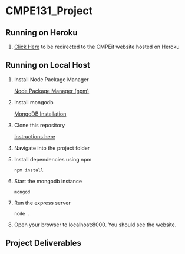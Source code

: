 # CMPE131_Project

## Running on Heroku
1. [Click Here](http://cmpeit.herokuapp.com/) to be redirected to the CMPEit website hosted on Heroku

## Running on Local Host
1. Install Node Package Manager

   [Node Package Manager (npm)](https://www.npmjs.com/)
2. Install mongodb 

    [MongoDB Installation](https://docs.mongodb.com/manual/administration/install-community/)
2. Clone this repository

    [Instructions here](https://help.github.com/articles/cloning-a-repository/)
3. Navigate into the project folder
4. Install dependencies using npm

    ```npm install```
6. Start the mongodb instance

    ```mongod```
5. Run the express server

    ```node .```

7. Open your browser to localhost:8000. You should see the website.

## Project Deliverables
